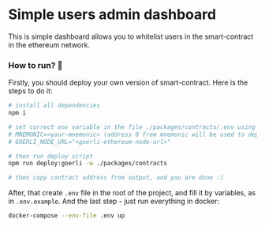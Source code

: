 # Simple users admin dashboard

This is simple dashboard allows you to whitelist users in the smart-contract in the ethereum network.

### How to run? 🤔

Firstly, you should deploy your own version of smart-contract. Here is the steps to do it:

```sh
# install all dependencies
npm i

# set correct env variable in the file ./packages/contracts/.env using example ./packages/contract/.env.example
# MNEMONIC=<your-mnemonic> (address 0 from mnemonic will be used to deploy contract)
# GOERLI_NODE_URL="<goerli-ethereum-node-url>"

# then run deploy script
npm run deploy:goerli -w ./packages/contracts

# then copy contract address from output, and you are done :)
```

After, that create `.env` file in the root of the project, and fill it by variables, as in `.env.example`. And the last step - just run everything in docker:

```sh
docker-compose --env-file .env up
```
